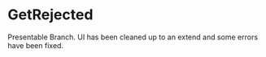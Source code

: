 # GetRejected

Presentable Branch. UI has been cleaned up to an extend and some errors have been fixed.
